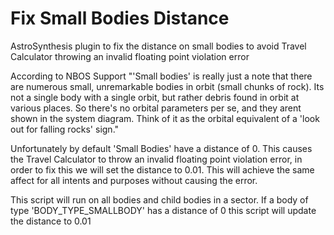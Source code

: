 # Fix Small Bodies Distance
AstroSynthesis plugin to fix the distance on small bodies to avoid Travel Calculator throwing an invalid floating point violation error

According to NBOS Support
"'Small bodies' is really just a note that there are numerous small, 
unremarkable bodies in orbit (small chunks of rock).  Its not a single 
body with a single orbit, but rather debris found in orbit at various 
places.  So there's no orbital parameters per se, and they arent shown 
in the system diagram.  Think of it as the orbital equivalent of a 'look
 out for falling rocks' sign."

Unfortunately by default 'Small Bodies' have a distance of 0. This 
causes the Travel Calculator to throw an invalid floating point 
violation error, in order to fix this we will set the distance to 0.01. 
 This will achieve the same affect for all intents and purposes without 
causing the error.

This script will run on all bodies and child bodies in a sector.  If a 
body of type 'BODY_TYPE_SMALLBODY' has a distance of 0 this script will 
update the distance to 0.01
